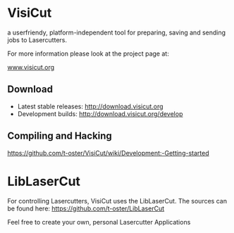 VisiCut
=======

a userfriendy, platform-independent tool for preparing, saving and sending jobs to Lasercutters.

For more information please look at the project page at:

www.visicut.org

Download
--------
* Latest stable releases: http://download.visicut.org
* Development builds: http://download.visicut.org/develop

Compiling and Hacking
---------------------
https://github.com/t-oster/VisiCut/wiki/Development:-Getting-started

LibLaserCut
===========

For controlling Lasercutters, VisiCut uses the LibLaserCut. The sources can be found here: https://github.com/t-oster/LibLaserCut

Feel free to create your own, personal Lasercutter Applications
